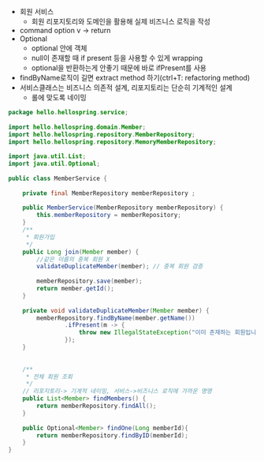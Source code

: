 - 회원 서비스
	- 회원 리포지토리와 도메인을 활용해 실제 비즈니스 로직을 작성
- command option v -> return
- Optional
	- optional 안에 객체
	- null이 존재할 때 if present 등을 사용할 수 있게 wrapping
	- optional을 반환하는게 안좋기 때문에 바로 ifPresent를 사용
- findByName로직이 길면 extract method 하기(ctrl+T: refactoring method)
- 서비스클래스는 비즈니스 의존적 설계, 리포지토리는 단순히 기계적인 설계
	- 롤에 맞도록 네이밍

```java
package hello.hellospring.service;  
  
import hello.hellospring.domain.Member;  
import hello.hellospring.repository.MemberRepository;  
import hello.hellospring.repository.MemoryMemberRepository;  
  
import java.util.List;  
import java.util.Optional;  
  
public class MemberService {  
  
    private final MemberRepository memberRepository ;  
  
    public MemberService(MemberRepository memberRepository) {  
        this.memberRepository = memberRepository;  
    }  
    /**  
     * 회원가입  
     */  
    public Long join(Member member) {  
        //같은 이름의 중복 회원 X        
        validateDuplicateMember(member); // 중복 회원 검증  
  
        memberRepository.save(member);  
        return member.getId();  
    }  
  
    private void validateDuplicateMember(Member member) {  
        memberRepository.findByName(member.getName())  
                .ifPresent(m -> {  
                    throw new IllegalStateException("이미 존재하는 회원입니다.");  
                });  
    }  
  
  
    /**  
     * 전체 회원 조회  
     */  
    // 리포지토리-> 기계적 네이밍, 서비스->비즈니스 로직에 가까운 명명  
    public List<Member> findMembers() {  
        return memberRepository.findAll();  
    }  
  
    public Optional<Member> findOne(Long memberId){  
        return memberRepository.findByID(memberId);  
    }  
}
```